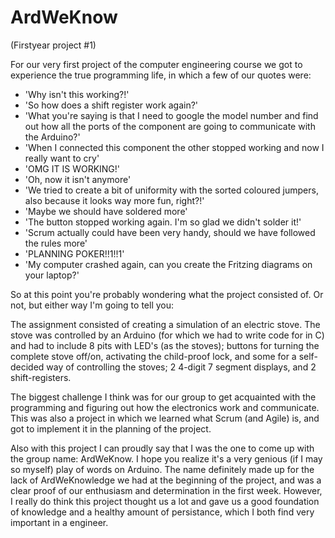 # ArdWeKnow
(Firstyear project #1)

For our very first project of the computer engineering course we got to experience the true programming life, in which a few of our quotes were:
- 'Why isn't this working?!'
- 'So how does a shift register work again?'
- 'What you're saying is that I need to google the model number and find out how all the ports of the component are going to communicate with the Arduino?'
- 'When I connected this component the other stopped working and now I really want to cry'
- 'OMG IT IS WORKING!'
- 'Oh, now it isn't anymore'
- 'We tried to create a bit of uniformity with the sorted coloured jumpers, also because it looks way more fun, right?!'
- 'Maybe we should have soldered more'
- 'The button stopped working again. I'm so glad we didn't solder it!'
- 'Scrum actually could have been very handy, should we have followed the rules more'
- 'PLANNING POKER!!1!!1'
- 'My computer crashed again, can you create the Fritzing diagrams on your laptop?'

So at this point you're probably wondering what the project consisted of. Or not, but either way I'm going to tell you:

The assignment consisted of creating a simulation of an electric stove. The stove was controlled by an Arduino (for which we had to write code for in C) and had to include 8 pits with LED's (as the stoves); buttons for turning the complete stove off/on, activating the child-proof lock, and some for a self-decided way of controlling the stoves; 2 4-digit 7 segment displays, and 2 shift-registers. 

The biggest challenge I think was for our group to get acquainted with the programming and figuring out how the electronics work and communicate. This was also a project in which we learned what Scrum (and Agile) is, and got to implement it in the planning of the project. 

Also with this project I can proudly say that I was the one to come up with the group name: ArdWeKnow. I hope you realize it's a very genious (if I may so myself) play of words on Arduino. The name definitely made up for the lack of ArdWeKnowledge we had at the beginning of the project, and was a clear proof of our enthusiasm and determination in the first week. However, I really do think this project thought us a lot and gave us a good foundation of knowledge and a healthy amount of persistance, which I both find very important in a engineer. 


